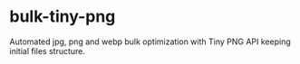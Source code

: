 # bulk-tiny-png
Automated jpg, png and webp bulk optimization with Tiny PNG API keeping initial files structure.
